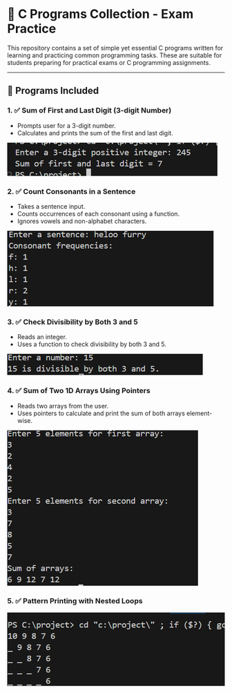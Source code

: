 # 📘 C Programs Collection - Exam Practice

This repository contains a set of simple yet essential C programs written for learning and practicing common programming tasks. These are suitable for students preparing for practical exams or C programming assignments.

---

## 🔗 Programs Included

### 1. ✅ Sum of First and Last Digit (3-digit Number)
- Prompts user for a 3-digit number.
- Calculates and prints the sum of the first and last digit.  
<img src="SS/1.png">

### 2. ✅ Count Consonants in a Sentence
- Takes a sentence input.
- Counts occurrences of each consonant using a function.
- Ignores vowels and non-alphabet characters.  
<img src="SS/2.png">

### 3. ✅ Check Divisibility by Both 3 and 5
- Reads an integer.
- Uses a function to check divisibility by both 3 and 5.  
<img src="SS/3.png">

### 4. ✅ Sum of Two 1D Arrays Using Pointers
- Reads two arrays from the user.
- Uses pointers to calculate and print the sum of both arrays element-wise.  
<img src="SS/4.png">

### 5. ✅ Pattern Printing with Nested Loops  
<img src="SS/5.png">
